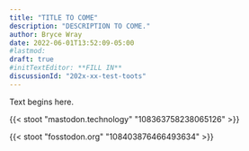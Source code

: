 ```yaml
---
title: "TITLE TO COME"
description: "DESCRIPTION TO COME."
author: Bryce Wray
date: 2022-06-01T13:52:09-05:00
#lastmod:
draft: true
#initTextEditor: **FILL IN**
discussionId: "202x-xx-test-toots"
---
```


Text begins here.

{{< stoot "mastodon.technology" "108363758238065126" >}}

{{< stoot "fosstodon.org" "108403876466493634" >}}
